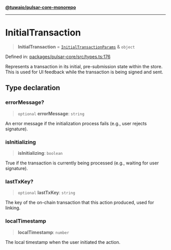 [**@tuwaio/pulsar-core-monorepo**](../../../README.md)

***

# InitialTransaction

> **InitialTransaction** = [`InitialTransactionParams`](InitialTransactionParams.md) & `object`

Defined in: [packages/pulsar-core/src/types.ts:176](https://github.com/TuwaIO/pulsar-core/blob/dbbc3a2abf86991b161bee65372e50210926b49f/packages/pulsar-core/src/types.ts#L176)

Represents a transaction in its initial, pre-submission state within the store.
This is used for UI feedback while the transaction is being signed and sent.

## Type declaration

### errorMessage?

> `optional` **errorMessage**: `string`

An error message if the initialization process fails (e.g., user rejects signature).

### isInitializing

> **isInitializing**: `boolean`

True if the transaction is currently being processed (e.g., waiting for user signature).

### lastTxKey?

> `optional` **lastTxKey**: `string`

The key of the on-chain transaction that this action produced, used for linking.

### localTimestamp

> **localTimestamp**: `number`

The local timestamp when the user initiated the action.
